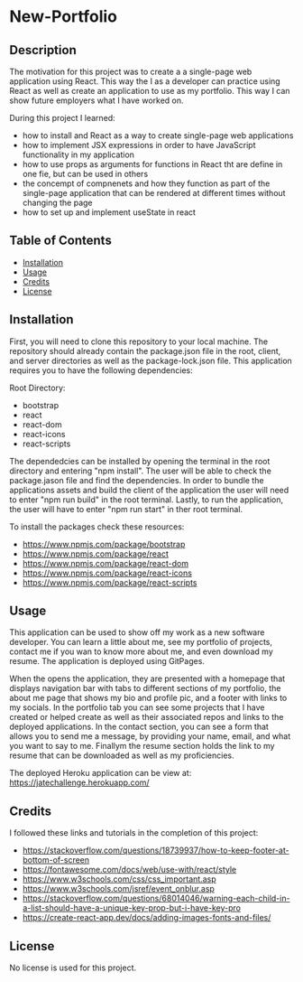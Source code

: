 # New-Portfolio

## Description

The motivation for this project was to create a a single-page web application using React. This way the I as a developer can practice using React as well as create an application to use as my portfolio. This way I can show future employers what I have worked on.

During this project I learned: 
- how to install and React as a way to create single-page web applications
- how to implement JSX expressions in order to have JavaScript functionality in my application
- how to use props as arguments for functions in React tht are define in one fie, but can be used in others
- the concempt of compnenets and how they function as part of the single-page application that can be rendered at different times without changing the page
- how to set up and implement useState in react 

## Table of Contents

- [Installation](#installation)
- [Usage](#usage)
- [Credits](#credits)
- [License](#license)

## Installation

First, you will need to clone this repository to your local machine. The repository should already contain the package.json file in the root, client, and server directories as well as the package-lock.json file. This application requires you to have the following dependencies:

Root Directory:
- bootstrap 
- react
- react-dom
- react-icons
- react-scripts

The dependedcies can be installed by opening the terminal in the root directory and entering "npm install". The user will be able to check the package.jason file and find the dependencies. In order to bundle the applications assets and build the client of the application the user will need to enter "npm run build" in the root terminal. Lastly, to run the application, the user will have to enter "npm run start" in ther root terminal.

To install the packages check these resources:
- https://www.npmjs.com/package/bootstrap
- https://www.npmjs.com/package/react
- https://www.npmjs.com/package/react-dom
- https://www.npmjs.com/package/react-icons
- https://www.npmjs.com/package/react-scripts

## Usage

This application can be used to show off my work as a new software developer. You can learn a little about me, see my portfolio of projects, contact me if you wan to know more about me, and even download my resume. The application is deployed using GitPages. 

When the opens the application, they are presented with a homepage that displays navigation bar with tabs to different sections of my portfolio, the about me page that shows my bio and profile pic, and a footer with links to my socials. In the portfolio tab you can see some projects that I have created or helped create as well as their associated repos and links to the deployed applications. In the contact section, you can see a form that allows you to send me a message, by providing your name, email, and what you want to say to me. Finallym the resume section holds the link to my resume that can be downloaded as well as my proficiencies.

The deployed Heroku application can be view at: https://jatechallenge.herokuapp.com/

## Credits

I followed these links and tutorials in the completion of this project:

- https://stackoverflow.com/questions/18739937/how-to-keep-footer-at-bottom-of-screen
- https://fontawesome.com/docs/web/use-with/react/style
- https://www.w3schools.com/css/css_important.asp
- https://www.w3schools.com/jsref/event_onblur.asp
- https://stackoverflow.com/questions/68014046/warning-each-child-in-a-list-should-have-a-unique-key-prop-but-i-have-key-pro
- https://create-react-app.dev/docs/adding-images-fonts-and-files/


## License

No license is used for this project.
